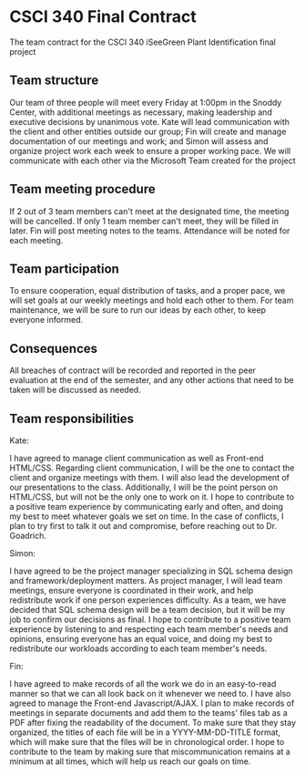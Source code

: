 # CSCI 340 Final Contract
The team contract for the CSCI 340 iSeeGreen Plant Identification final project

## Team structure
Our team of three people will meet every Friday at 1:00pm in the Snoddy Center, with additional meetings as necessary, making leadership and executive decisions by unanimous vote. Kate will lead communication with the client and other entities outside our group; Fin will create and manage documentation of our meetings and work; and Simon will assess and organize project work each week to ensure a proper working pace. We will communicate with each other via the Microsoft Team created for the project

## Team meeting procedure
If 2 out of 3 team members can't meet at the designated time, the meeting will be cancelled. If only 1 team member can't meet, they will be filled in later. Fin will post meeting notes to the teams. Attendance will be noted for each meeting. 

## Team participation
To ensure cooperation, equal distribution of tasks, and a proper pace, we will set goals at our weekly meetings and hold each other to them. For team maintenance, we will be sure to run our ideas by each other, to keep everyone informed. 

## Consequences
All breaches of contract will be recorded and reported in the peer evaluation at the end of the semester, and any other actions that need to be taken will be discussed as needed.

## Team responsibilities

Kate:

I have agreed to manage client communication as well as Front-end HTML/CSS. Regarding client communication, I will be the one to contact the client and organize meetings with them. I will also lead the development of our presentations to the class. Additionally, I will be the point person on HTML/CSS, but will not be the only one to work on it. I hope to contribute to a positive team experience by communicating early and often, and doing my best to meet whatever goals we set on time. In the case of conflicts, I plan to try first to talk it out and compromise, before reaching out to Dr. Goadrich.

Simon:

I have agreed to be the project manager specializing in SQL schema design and framework/deployment matters. As project manager, I will lead team meetings, ensure everyone is coordinated in their work, and help redistribute work if one person experiences difficulty. As a team, we have decided that SQL schema design will be a team decision, but it will be my job to confirm our decisions as final. I hope to contribute to a positive team experience by listening to and respecting each team member's needs and opinions, ensuring everyone has an equal voice, and doing my best to redistribute our workloads according to each team member's needs.

Fin:

I have agreed to make records of all the work we do in an easy-to-read manner so that we can all look back on it whenever we need to. I have also agreed to manage the Front-end Javascript/AJAX. I plan to make records of meetings in separate documents and add them to the teams' files tab as a  PDF after fixing the readability of the document. To make sure that they stay organized, the titles of each file will be in a YYYY-MM-DD-TITLE format, which will make sure that the files will be in chronological order. I hope to contribute to the team by making sure that miscommunication remains at a minimum at all times, which will help us reach our goals on time.
